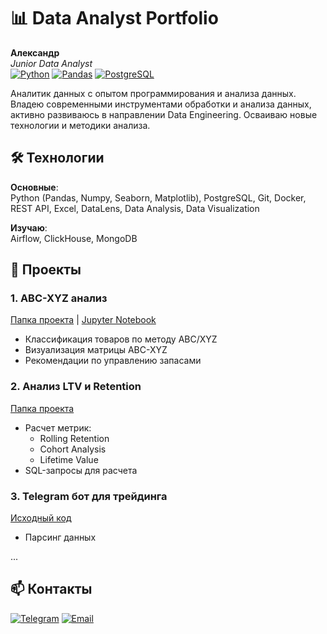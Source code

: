 <!--
**Asahi-UX/Asahi-UX** is a ✨ _special_ ✨ repository because its `README.md` (this file) appears on your GitHub profile.

Here are some ideas to get you started:

- 🔭 I’m currently working on ...
- 🌱 I’m currently learning ...

-->
# 📊 Data Analyst Portfolio 
**Александр**  
*Junior Data Analyst*  
[![Python](https://img.shields.io/badge/Python-3.10+-blue?logo=python)](https://python.org)
[![Pandas](https://img.shields.io/badge/Pandas-2.0+-orange)](https://pandas.pydata.org)
[![PostgreSQL](https://img.shields.io/badge/PostgreSQL-15+-blue?logo=postgresql)](https://postgresql.org)

Аналитик данных с опытом программирования и анализа данных. Владею современными инструментами обработки и анализа данных, активно развиваюсь в направлении Data Engineering. Осваиваю новые технологии и методики анализа.

## 🛠 Технологии
**Основные**:  
Python (Pandas, Numpy, Seaborn, Matplotlib), PostgreSQL, Git, Docker, REST API, Excel, DataLens, Data Analysis, Data Visualization

**Изучаю**:  
Airflow, ClickHouse, MongoDB
<!--
**Инструменты**:  
Jira, Confluence, Excel, Linux
-->
## 🚀 Проекты

### 1. ABC-XYZ анализ
[Папка проекта](/abc-xyz) | [Jupyter Notebook](/abc-xyz/notebooks/analysis.ipynb)
- Классификация товаров по методу ABC/XYZ
- Визуализация матрицы ABC-XYZ
- Рекомендации по управлению запасами

### 2. Анализ LTV и Retention
[Папка проекта](/ltv-retention)
- Расчет метрик:
  - Rolling Retention
  - Cohort Analysis
  - Lifetime Value
- SQL-запросы для расчета

### 3. Telegram бот для трейдинга
[Исходный код](/telegram-stock-bot)
- Парсинг данных 
<!--
- Реализация:
  - /price AAPL
  - /alert 150 USD
- Деплой в Docker
-->
...

## 📫 Контакты
[![Telegram](https://img.shields.io/badge/Telegram-Asahi_Alex-blue)](https://t.me/@Asahi_Alex')
[![Email](https://img.shields.io/badge/Email-2010016%40mail.ru-red)]('mailto:2010016@mail.ru')
